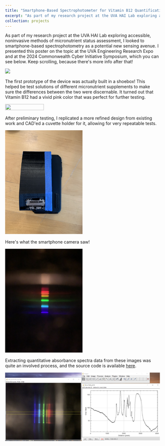 ```yaml
---
title: "Smartphone-Based Spectrophotometer for Vitamin B12 Quantification"
excerpt: "As part of my research project at the UVA HAI Lab exploring accessible, noninvasive methods of micronutrient status assessment, I looked to smartphone-based spectrophotometry as a potential new sensing avenue. I presented this poster on the topic at the UVA Engineering Research Expo and at the 2024 Commonwealth Cyber Initiative Symposium. Click the link for more details!<br/><img src='/images/projects/xxv2zh_poster_CCI_Spr_2024.png' width='50%' height='50%'>"
collection: projects
---
```


As part of my research project at the UVA HAI Lab exploring accessible, noninvasive methods of micronutrient status assessment, I looked to smartphone-based spectrophotometry as a potential new sensing avenue. I presented this poster on the topic at the UVA Engineering Research Expo and at the 2024 Commonwealth Cyber Initiative Symposium, which you can see below. Keep scrolling, because there's more info after that!

<img src='/images/projects/xxv2zh_poster_CCI_Spr_2024.png'>

The first prototype of the device was actually built in a shoebox! This helped be test solutions of different micronutrient supplements to make sure the differences between the two were discernable. It turned out that Vitamin B12 had a vivid pink color that was perfect for further testing.

<img src='/images/projects/shoebox.png' width='50%' height='50%'>

After preliminary testing, I replicated a more refined design from existing work and CAD'ed a cuvette holder for it, allowing for very repeatable tests.

<img src='/images/projects/smartphone.JPG' width='50%' height='50%'>

Here's what the smartphone camera saw!

<img src='/images/projects/spectra.JPG' width='50%' height='50%'>

Extracting quantitative absorbance spectra data from these images was quite an involved process, and the source code is available [here](https://github.com/HAI-lab-UVA/Spectrophotometry-Project-Andrew).

<img src='/images/projects/Profile_Example.jpg'>